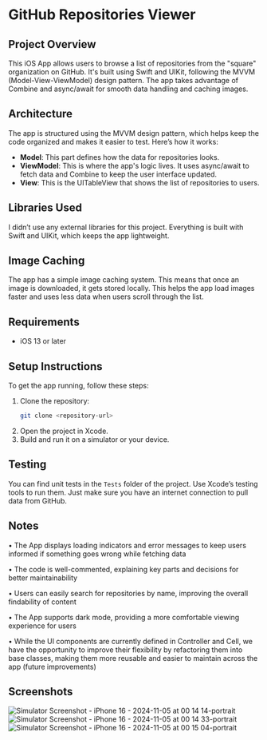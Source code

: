 # GitHub Repositories Viewer

## Project Overview

This iOS App allows users to browse a list of repositories from the "square" organization on GitHub. It's built using Swift and UIKit, following the MVVM (Model-View-ViewModel) design pattern. The app takes advantage of Combine and async/await for smooth data handling and caching images.

## Architecture

The app is structured using the MVVM design pattern, which helps keep the code organized and makes it easier to test. Here’s how it works:

- **Model**: This part defines how the data for repositories looks.
- **ViewModel**: This is where the app's logic lives. It uses async/await to fetch data and Combine to keep the user interface updated.
- **View**: This is the UITableView that shows the list of repositories to users.

## Libraries Used

I didn’t use any external libraries for this project. Everything is built with Swift and UIKit, which keeps the app lightweight.

## Image Caching

The app has a simple image caching system. This means that once an image is downloaded, it gets stored locally. This helps the app load images faster and uses less data when users scroll through the list.

## Requirements
- iOS 13 or later

## Setup Instructions

To get the app running, follow these steps:

1. Clone the repository:
   ```bash
   git clone <repository-url>
   ```
2. Open the project in Xcode.
3. Build and run it on a simulator or your device.

## Testing

You can find unit tests in the `Tests` folder of the project. Use Xcode’s testing tools to run them. Just make sure you have an internet connection to pull data from GitHub.

## Notes

• The App displays loading indicators and error messages to keep users informed if something goes wrong while fetching data

• The code is well-commented, explaining key parts and decisions for better maintainability

• Users can easily search for repositories by name, improving the overall findability of content

• The App supports dark mode, providing a more comfortable viewing experience for users

• While the UI components are currently defined in Controller and Cell, we have the opportunity to improve their flexibility by refactoring them into base classes, making them more reusable and easier to maintain across the app (future improvements)

## Screenshots
![Simulator Screenshot - iPhone 16 - 2024-11-05 at 00 14 14-portrait](https://github.com/user-attachments/assets/d4bb119a-5a94-4602-96bc-bd41b7c7470f)
![Simulator Screenshot - iPhone 16 - 2024-11-05 at 00 14 33-portrait](https://github.com/user-attachments/assets/a2c72439-e6da-41c5-963a-ddda40a3c530)
![Simulator Screenshot - iPhone 16 - 2024-11-05 at 00 15 04-portrait](https://github.com/user-attachments/assets/5f672a66-0897-482a-9f54-090e8330ef61)
